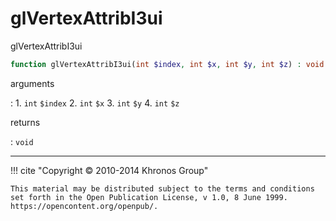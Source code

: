 # glVertexAttribI3ui
glVertexAttribI3ui

```php
function glVertexAttribI3ui(int $index, int $x, int $y, int $z) : void
```

arguments

:    1. `int` `$index` 
    2. `int` `$x` 
    3. `int` `$y` 
    4. `int` `$z` 

returns

:    `void` 

---
     

!!! cite "Copyright © 2010-2014 Khronos Group"

    This material may be distributed subject to the terms and conditions set forth in the Open Publication License, v 1.0, 8 June 1999. https://opencontent.org/openpub/.